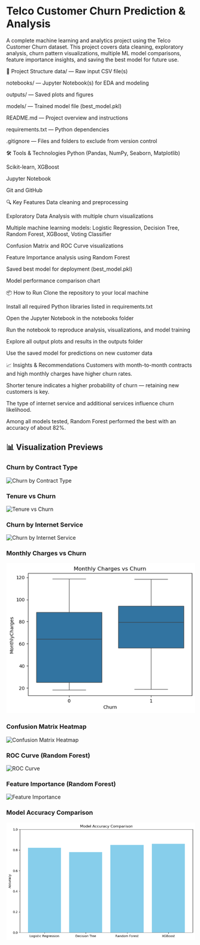 # Telco Customer Churn Prediction & Analysis
A complete machine learning and analytics project using the Telco Customer Churn dataset.
This project covers data cleaning, exploratory analysis, churn pattern visualizations, multiple ML model comparisons, feature importance insights, and saving the best model for future use.

📁 Project Structure
data/ — Raw input CSV file(s)

notebooks/ — Jupyter Notebook(s) for EDA and modeling

outputs/ — Saved plots and figures

models/ — Trained model file (best_model.pkl)

README.md — Project overview and instructions

requirements.txt — Python dependencies

.gitignore — Files and folders to exclude from version control

🛠 Tools & Technologies
Python (Pandas, NumPy, Seaborn, Matplotlib)

Scikit-learn, XGBoost

Jupyter Notebook

Git and GitHub

🔍 Key Features
Data cleaning and preprocessing

Exploratory Data Analysis with multiple churn visualizations

Multiple machine learning models: Logistic Regression, Decision Tree, Random Forest, XGBoost, Voting Classifier

Confusion Matrix and ROC Curve visualizations

Feature Importance analysis using Random Forest

Saved best model for deployment (best_model.pkl)

Model performance comparison chart

📦 How to Run
Clone the repository to your local machine

Install all required Python libraries listed in requirements.txt

Open the Jupyter Notebook in the notebooks folder

Run the notebook to reproduce analysis, visualizations, and model training

Explore all output plots and results in the outputs folder

Use the saved model for predictions on new customer data

📈 Insights & Recommendations
Customers with month-to-month contracts and high monthly charges have higher churn rates.

Shorter tenure indicates a higher probability of churn — retaining new customers is key.

The type of internet service and additional services influence churn likelihood.

Among all models tested, Random Forest performed the best with an accuracy of about 82%.

## 📊 Visualization Previews

### Churn by Contract Type  
![Churn by Contract Type](images/churn_by_contract.png)

### Tenure vs Churn  
![Tenure vs Churn](images/tenure_vs_churn.png)

### Churn by Internet Service  
![Churn by Internet Service](images/churn_by_internet.png)

### Monthly Charges vs Churn  
![Monthly Charges vs Churn](images/monthly_charges_vs_churn.png)

### Confusion Matrix Heatmap  
![Confusion Matrix Heatmap](images/confusion_matrix_heatmap.png)

### ROC Curve (Random Forest)  
![ROC Curve](images/roc_curve_random_forest.png)

### Feature Importance (Random Forest)  
![Feature Importance](images/feature_importance_random_forest.png)

### Model Accuracy Comparison  
![Model Accuracy Comparison](images/model_accuracy_comparison.png)




